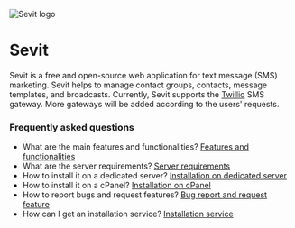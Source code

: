 ![Sevit logo](https://user-images.githubusercontent.com/11629673/162134945-ae7ec507-a24f-4eee-8372-7dc7ea27fa0c.svg)

# Sevit
Sevit is a free and open-source web application for text message (SMS) marketing. Sevit helps to manage contact groups, contacts, message templates, and broadcasts. Currently, Sevit supports the [Twillio](https://www.twilio.com/) SMS gateway. More gateways will be added according to the users' requests.

### Frequently asked questions
- What are the main features and functionalities? [Features and functionalities](https://github.com/codewaft/sevit/wiki/Features-and-functionalities)
- What are the server requirements? [Server requirements](https://github.com/codewaft/sevit/wiki/Server-requirements)
- How to install it on a dedicated server? [Installation on dedicated server](https://github.com/codewaft/sevit/wiki/Installation-on-dedicated-server)
- How to install it on a cPanel? [Installation on cPanel](https://github.com/codewaft/sevit/wiki/Installation-on-cPanel)
- How to report bugs and request features? [Bug report and request feature](https://github.com/codewaft/sevit/wiki/bug-report-and-request-feature)
- How can I get an installation service? [Installation service](https://github.com/codewaft/sevit/wiki/Installation-service)
